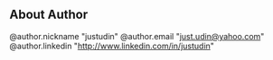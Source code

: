 About Author
-------------
@author.nickname "justudin"
@author.email "just.udin@yahoo.com"
@author.linkedin "http://www.linkedin.com/in/justudin"

